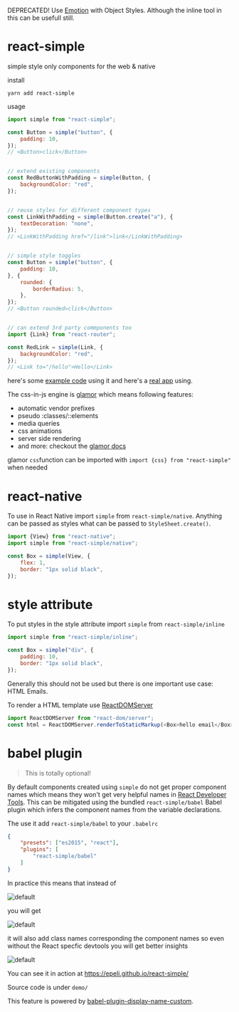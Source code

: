 DEPRECATED! Use [Emotion](https://emotion.sh/docs/object-styles) with Object Styles. Although the inline tool in this can be usefull still.

# react-simple

simple style only components for the web & native

install

    yarn add react-simple  

usage

```js
import simple from "react-simple";

const Button = simple("button", {
    padding: 10,
});
// <Button>click</Button>


// extend existing components
const RedButtonWithPadding = simple(Button, {
    backgroundColor: "red",
});


// reuse styles for different component types
const LinkWithPadding = simple(Button.create("a"), {
    textDecoration: "none",
});
// <LinkWithPadding href="/link">link</LinkWithPadding>


// simple style toggles
const Button = simple("button", {
    padding: 10,
}, {
    rounded: {
        borderRadius: 5,
    },
});
// <Button rounded>click</Button>


// can extend 3rd party commponents too
import {Link} from "react-router";

const RedLink = simple(Link, {
    backgroundColor: "red",
});
// <Link to="/hello">Hello</Link>
```

here's some [example code](https://github.com/epeli/react-simple/blob/master/demo/index.js) using it
and here's a [real app](https://github.com/skydivejkl/hyppykeli.fi) using.


The css-in-js engine is [glamor][] which means following features:

- automatic vendor prefixes
- pseudo :classes/::elements
- media queries
- css animations
- server side rendering
- and more: checkout the [glamor docs][glamor]

glamor `css`function can be imported with `import {css} from "react-simple"` when needed

[glamor]: https://github.com/threepointone/glamor

# react-native

To use in React Native import `simple` from `react-simple/native`. Anything can be passed
as styles what can be passed to `StyleSheet.create()`.

```js
import {View} from "react-native";
import simple from "react-simple/native";

const Box = simple(View, {
    flex: 1,
    border: "1px solid black",
});
```

# style attribute

To put styles in the style attribute import `simple` from `react-simple/inline`

```js
import simple from "react-simple/inline";

const Box = simple("div", {
    padding: 10,
    border: "1px solid black",
});
```

Generally this should not be used but there is one important use case: HTML Emails.

To render a HTML template use [ReactDOMServer](https://facebook.github.io/react/docs/react-dom-server.html)

```js
import ReactDOMServer from "react-dom/server";
const html = ReactDOMServer.renderToStaticMarkup(<Box>hello email</Box>);
```

# babel plugin

> This is totally optional!

By default components created using `simple` do not get proper component names
which means they won't get very helpful names in [React Developer Tools][devtools].
This can be mitigated using the bundled `react-simple/babel` Babel plugin which infers
the component names from the variable declarations.

[devtools]: https://github.com/facebook/react-devtools

The use it add `react-simple/babel` to your `.babelrc`

```json
{
    "presets": ["es2015", "react"],
    "plugins": [
        "react-simple/babel"
    ]
}
```

In practice this means that instead of

![default](https://raw.githubusercontent.com/epeli/react-simple/master/demo/assets/simple-default.png)

you will get

![default](https://raw.githubusercontent.com/epeli/react-simple/master/demo/assets/simple-babel.png)

it will also add class names corresponding the component names
so even without the React specfic devtools you will get better insights

![default](https://raw.githubusercontent.com/epeli/react-simple/master/demo/assets/simple-dom.png)

You can see it in action at https://epeli.github.io/react-simple/ 

Source code is under `demo/`

This feature is powered by [babel-plugin-display-name-custom][].

[babel-plugin-display-name-custom]: https://github.com/epeli/babel-plugin-display-name-custom
